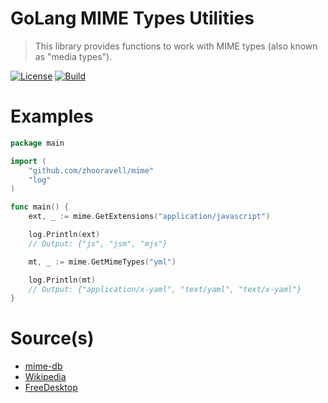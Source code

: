 GoLang MIME Types Utilities
===========================
> This library provides functions to work with MIME types (also known as "media types").

[![License][license-image]][license-link]
[![Build][build-image]][build-link]

# Examples

```go
package main

import (
	"github.com/zhooravell/mime"
	"log"
)

func main() {
	ext, _ := mime.GetExtensions("application/javascript")

	log.Println(ext)
	// Output: {"js", "jsm", "mjs"}

	mt, _ := mime.GetMimeTypes("yml")

	log.Println(mt)
	// Output: {"application/x-yaml", "text/yaml", "text/x-yaml"}
}
```

# Source(s)

* [mime-db](https://github.com/jshttp/mime-db)
* [Wikipedia](https://en.wikipedia.org/wiki/MIME)
* [FreeDesktop](https://github.com/freedesktop/xdg-shared-mime-info)

[license-link]: https://github.com/zhooravell/mime/blob/master/LICENSE

[license-image]: https://img.shields.io/dub/l/vibe-d.svg

[build-image]: https://github.com/zhooravell/mime/actions/workflows/go.yml/badge.svg

[build-link]: https://github.com/zhooravell/mime/actions